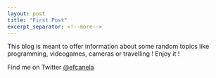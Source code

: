 ```yaml
---
layout: post
title: "First Post"
excerpt_separator: <!--more-->
---
```

This blog is meant to offer information about some random topics like programming, videogames, cameras or travelling !
Enjoy it !

Find me on Twitter [@efcanela](https://twitter.com/efcanela)

